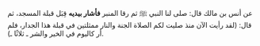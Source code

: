 عن أنس بن مالك قال: صلى لنا النبي ﷺ ثم رقا المنبر **فأشار بيديه** قِبَل قبلة المسجد، ثم قال: (لقد رأيت الآن منذ صليت لكم الصلاة الجنة والنار ممثلتين في قبلة هذا الجدار، فلم أر كاليوم في الخير والشر ـ ثلاثًا ـ).